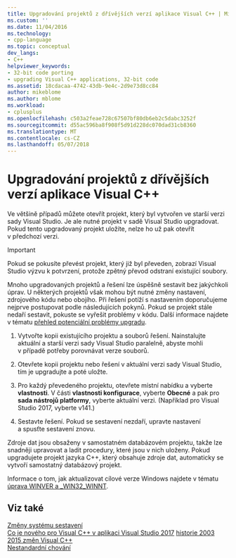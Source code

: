 ```yaml
---
title: Upgradování projektů z dřívějších verzí aplikace Visual C++ | Microsoft Docs
ms.custom: ''
ms.date: 11/04/2016
ms.technology:
- cpp-language
ms.topic: conceptual
dev_langs:
- C++
helpviewer_keywords:
- 32-bit code porting
- upgrading Visual C++ applications, 32-bit code
ms.assetid: 18cdacaa-4742-43db-9e4c-2d9e73d8cc84
author: mikeblome
ms.author: mblome
ms.workload:
- cplusplus
ms.openlocfilehash: c503a2feae728c67507bf80db6eb2c5dabc3252f
ms.sourcegitcommit: d55ac596ba8f908f5d91d228dc070dad31cb8360
ms.translationtype: MT
ms.contentlocale: cs-CZ
ms.lasthandoff: 05/07/2018
---
```

# <a name="upgrading-projects-from-earlier-versions-of-visual-c"></a>Upgradování projektů z dřívějších verzí aplikace Visual C++
Ve většině případů můžete otevřít projekt, který byl vytvořen ve starší verzi sady Visual Studio. Je ale nutné projekt v sadě Visual Studio upgradovat. Pokud tento upgradovaný projekt uložíte, nelze ho už pak otevřít v předchozí verzi.  
  
> [!IMPORTANT]
>  Pokud se pokusíte převést projekt, který již byl převeden, zobrazí Visual Studio výzvu k potvrzení, protože zpětný převod odstraní existující soubory.  
  
 Mnoho upgradovaných projektů a řešení lze úspěšně sestavit bez jakýchkoli úprav. U některých projektů však mohou být nutné změny nastavení, zdrojového kódu nebo obojího. Při řešení potíží s nastavením doporučujeme nejprve postupovat podle následujících pokynů. Pokud se projekt stále nedaří sestavit, pokuste se vyřešit problémy v kódu. Další informace najdete v tématu [přehled potenciální problémy upgradu](../porting/overview-of-potential-upgrade-issues-visual-cpp.md).  
  
1.  Vytvořte kopii existujícího projektu a souborů řešení. Nainstalujte aktuální a starší verzi sady Visual Studio paralelně, abyste mohli v případě potřeby porovnávat verze souborů.  
  
2.  Otevřete kopii projektu nebo řešení v aktuální verzi sady Visual Studio, tím je upgradujte a poté uložte.  
  
3.  Pro každý převedeného projektu, otevřete místní nabídku a vyberte **vlastnosti**. V části **vlastnosti konfigurace**, vyberte **Obecné** a pak pro **sada nástrojů platformy**, vyberte aktuální verzi. (Například pro Visual Studio 2017, vyberte v141.)  
  
4.  Sestavte řešení. Pokud se sestavení nezdaří, upravte nastavení a spusťte sestavení znovu.  
  
 Zdroje dat jsou obsaženy v samostatném databázovém projektu, takže lze snadněji upravovat a ladit procedury, které jsou v nich uloženy. Pokud upgradujete projekt jazyka C++, který obsahuje zdroje dat, automaticky se vytvoří samostatný databázový projekt.  
  
 Informace o tom, jak aktualizovat cílové verze Windows najdete v tématu [úprava WINVER a _WIN32_WINNT](../porting/modifying-winver-and-win32-winnt.md).  
  
## <a name="see-also"></a>Viz také  
 [Změny systému sestavení](../build/build-system-changes.md)  
 [Co je nového pro Visual C++ v aplikaci Visual Studio 2017](../what-s-new-for-visual-cpp-in-visual-studio.md) [historie 2003 2015 změn Visual C++](../porting/visual-cpp-change-history-2003-2015.md)   
 [Nestandardní chování](../cpp/nonstandard-behavior.md)